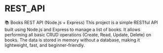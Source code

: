 # REST_API
📚 Books REST API (Node.js + Express)  This project is a simple RESTful API built using Node.js and Express to manage a list of books. It allows performing all basic CRUD operations (Create, Read, Update, Delete) on books. The data is stored in memory without a database, making it lightweight, fast, and beginner-friendly.
